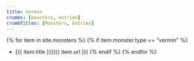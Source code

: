 ```yaml
---
title: Vermin
crumbs: [monsters, entries]
crumbTitles: [Monsters, Entries]
---
```


{% for item in site.monsters %}
{% if item.monster.type == "vermin" %}
 * [{{ item.title }}]({{ item.url }})
{% endif %}
{% endfor %}
